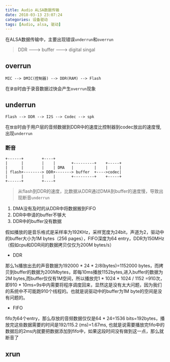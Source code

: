 ```yaml
---
title: Audio ALSA数据传输
date: 2018-03-13 23:07:24
categories: 设备驱动
tags: [Audio, alsa, 驱动]
---
```


在ALSA数据传输中，主要出现错误`underrun`和`overrun`

> DDR ---> buffer ---> digital singal

<!--more-->

## overrun

```
MIC --> DMIC(控制器) --> DDR(RAM) --> Flash
```
在`录音`时由于录音数据过快会产生`overrun`现象

## underrun

```
Flash --> DDR --> I2S --> Codec --> spk
```
在`放音`时由于用户层的音频数据到DDR中的速度比控制器到codec放出的速度慢,出现`underrun`

### 断音

```
+------+        +----+
|      |        |    |       +---------+    +-----+
|      |        |    | DMA   |         |    |     |
| flash+--------> DDR+-------> buffer  +---->codec|
|      |        |    |       +---------+    +-----+
+------+        +----+
```
>从flash到DDR的速度，比数据从DDR通过DMA到buffer的速度慢，导致出现断音`underrun`

1. DMA没有及时的从DDR中将数据搬到FIFO
2. DDR中申请的buffer不够大
3. DDR中的buffer没有数据

假如播放的是音乐格式是采样率为192KHz，采样宽度为24bit，声道为2，驱动中的buffer大小为1M bytes（256 pages），FIFO深度为64 entry，DDR为150MHz（假如cpu和DDR间的数据拷贝仅仅为200M bytes/s）

* DDR

那么1s播放出去的声音数据为192000 * 24 * 2/8(bytes)=1152000 bytes，而拷贝到buffer的数据为200Mbytes，即每10ms播放1152bytes,进入buffer的数据为2M bytes,而buffer仅仅有1M空间，所以播放完1 * 1024 * 1024 / 1152 =910次，即910 * 10ms=9s中内需要将程序调度回来，显然这是没有太大问题，因为我们的系统中不可能跑910个线程的。也就是说驱动中的buffer为1M byte的空间是没有问题的。

* FIFO

fifo为64个entry，那么存放的音频数据仅仅是64 * 24=1536 bits=192bytes，播放完这些数据需要的时间是192/115.2 (ms)=1.67ms, 也就是说需要播放完fifo中的数据后的2ms内就要把数据添加到fifo中，如果这段时间没有做到这一点，那么就断音了

## xrun
